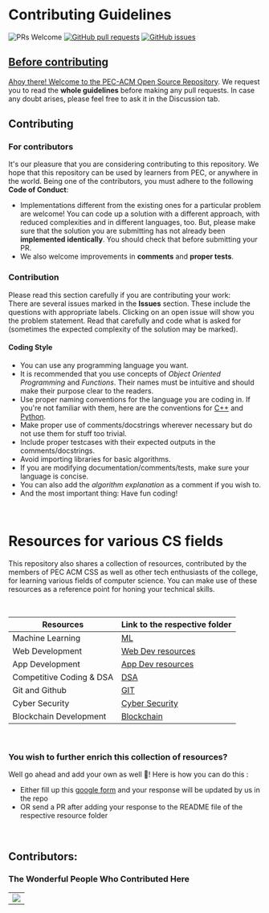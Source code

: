 # Contributing Guidelines

<img src="https://img.shields.io/badge/PRs-welcome-brightgreen.svg?style=for-the-badge" alt="PRs Welcome" /> <a href="https://github.com/PEC-CSS/Open-Source/pulls" target="_blank"><img alt="GitHub pull requests" src="https://img.shields.io/github/issues-pr/PEC-CSS/Open-Source?style=for-the-badge" /></a> <a href="https://github.com/PEC-CSS/Open-Source/issues" target="_blank"><img alt="GitHub issues" src="https://img.shields.io/github/issues/PEC-CSS/Open-Source?style=for-the-badge" /></a> <a href="https://github.com/PEC-CSS/Open-Source/blob/master/README.md#contributors-" target="_blank">

## Before contributing
Ahoy there! Welcome to the [PEC-ACM Open Source Repository](https://github.com/PEC-CSS/Open-Source). We request you to read the __whole guidelines__ before making any pull requests. In case any doubt arises, please feel free to ask it in the Discussion tab.

## Contributing
### For contributors
It's our pleasure that you are considering contributing to this repository. We hope that this repository can be used by learners from PEC, or anywhere in the world. Being one of the contributors, you must adhere to the following __Code of Conduct__:
- Implementations different from the existing ones for a particular problem are welcome! You can code up a solution with a different approach, with reduced complexities and in different languages, too. But, please make sure that the solution you are submitting has not already been __implemented identically__. You should check that before submitting your PR.
- We also welcome improvements in __comments__ and __proper tests__. 

### Contribution
Please read this section carefully if you are contributing your work: <br />
There are several issues marked in the __Issues__ section. These include the questions with appropriate labels. Clicking on an open issue will show you the problem statement. Read that carefully and code what is asked for (sometimes the expected complexity of the solution may be marked).
#### Coding Style
- You can use any programming language you want.
- It is recommended that you use concepts of _Object Oriented Programming_ and _Functions_. Their names must be intuitive and should make their purpose clear to the readers.
- Use proper naming conventions for the language you are coding in. If you're not familiar with them, here are the conventions for [C++](http://micro-os-plus.github.io/develop/naming-conventions/) and [Python](https://pythonguides.com/python-naming-conventions).
- Make proper use of comments/docstrings wherever necessary but do not use them for stuff too trivial.
- Include proper testcases with their expected outputs in the comments/docstrings.
- Avoid importing libraries for basic algorithms.
- If you are modifying documentation/comments/tests, make sure your language is concise.
- You can also add the _algorithm explanation_ as a comment if you wish to.
- And the most important thing: Have fun coding!
  
</br>

# Resources for various CS fields

This repository also shares a collection of resources, contributed by the members of PEC ACM CSS as well as other tech enthusiasts of the college, for learning various fields of computer science. You can make use of these resources as a reference point for honing your technical skills.

</br>

| Resources | Link to the respective folder |
| ------------- | ------------- |
| Machine Learning | [ML](/ML) |
| Web Development | [Web Dev resources](/Web-Dev-resources) |
| App Development | [App Dev resources](/App-Dev-resources)|
| Competitive Coding & DSA | [DSA](/DSA) |
| Git and Github | [GIT](/GIT) |
| Cyber Security | [Cyber Security](/Cyber-Security) |
| Blockchain Development | [Blockchain](/Blockchain) |

</br>

### You wish to further enrich this collection of resources?
Well go ahead and add your own as well 🤩! Here is how you can do this :
- Either fill up this [google form](https://forms.gle/Qn6T2omShiZW1LLR9) and your response will be updated by us in the repo
- OR send a PR after adding your response to the README file of the respective resource folder

</br>
  
  
## Contributors:
### The Wonderful People Who Contributed Here
<table>
	<tr>
		<td>
			<a href="https://github.com/PEC-CSS/Open-Source/graphs/contributors">
  				<img src="https://contrib.rocks/image?repo=PEC-CSS/Open-Source" />
			</a>
		</td>
	</tr>
</table>
